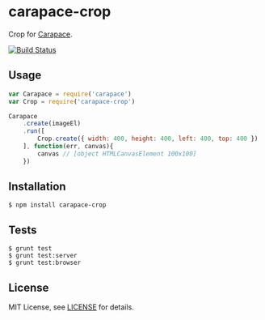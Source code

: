 # carapace-crop

Crop for [Carapace](https://github.com/percolate/carapace).

[![Build Status](https://secure.travis-ci.org/christophercliff/carapace-crop.png?branch=master)](https://travis-ci.org/christophercliff/carapace-crop)

## Usage

```js
var Carapace = require('carapace')
var Crop = require('carapace-crop')

Carapace
    .create(imageEl)
    .run([
        Crop.create({ width: 400, height: 400, left: 400, top: 400 })
    ], function(err, canvas){
        canvas // [object HTMLCanvasElement 100x100]
    })
```

## Installation

```
$ npm install carapace-crop
```

## Tests

```
$ grunt test
$ grunt test:server
$ grunt test:browser
```

## License

MIT License, see [LICENSE](https://github.com/christophercliff/carapace-crop/blob/master/LICENSE.md) for details.
